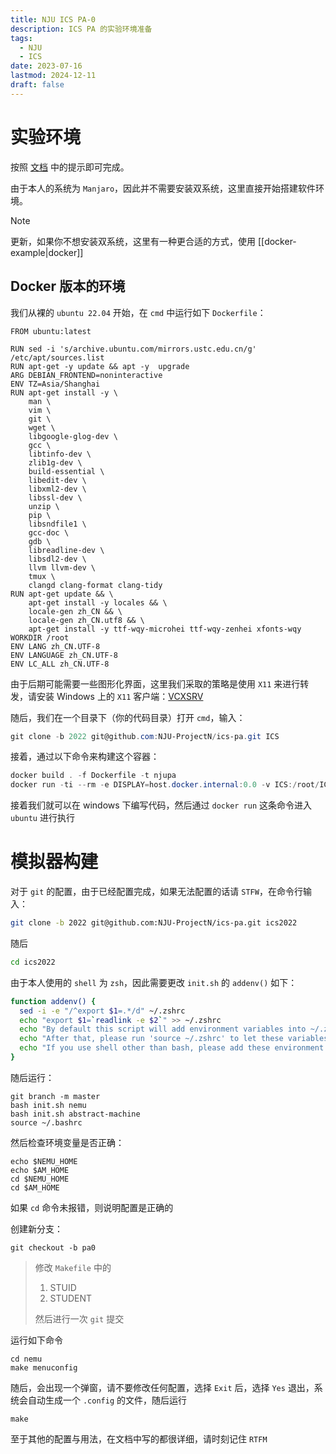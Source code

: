 ```yaml
---
title: NJU ICS PA-0
description: ICS PA 的实验环境准备
tags:
  - NJU
  - ICS
date: 2023-07-16
lastmod: 2024-12-11
draft: false
---
```


# 实验环境

按照 [文档](https://nju-projectn.github.io/ics-pa-gitbook/ics2022/pa0/) 中的提示即可完成。

由于本人的系统为 `Manjaro`，因此并不需要安装双系统，这里直接开始搭建软件环境。

> [!note]
>
> 更新，如果你不想安装双系统，这里有一种更合适的方式，使用 [[docker-example|docker]]

## Docker 版本的环境

我们从裸的 `ubuntu 22.04` 开始，在 `cmd` 中运行如下 `Dockerfile`：

```docker
FROM ubuntu:latest

RUN sed -i 's/archive.ubuntu.com/mirrors.ustc.edu.cn/g' /etc/apt/sources.list
RUN apt-get -y update && apt -y  upgrade
ARG DEBIAN_FRONTEND=noninteractive
ENV TZ=Asia/Shanghai
RUN apt-get install -y \
    man \
    vim \
    git \
    wget \
    libgoogle-glog-dev \
    gcc \
    libtinfo-dev \
    zlib1g-dev \
    build-essential \
    libedit-dev \
    libxml2-dev \
    libssl-dev \
    unzip \
    pip \
    libsndfile1 \
    gcc-doc \
    gdb \
    libreadline-dev \
    libsdl2-dev \
    llvm llvm-dev \
    tmux \
    clangd clang-format clang-tidy
RUN apt-get update && \
	apt-get install -y locales && \
	locale-gen zh_CN && \
	locale-gen zh_CN.utf8 && \
	apt-get install -y ttf-wqy-microhei ttf-wqy-zenhei xfonts-wqy
WORKDIR /root
ENV LANG zh_CN.UTF-8
ENV LANGUAGE zh_CN.UTF-8
ENV LC_ALL zh_CN.UTF-8
```

由于后期可能需要一些图形化界面，这里我们采取的策略是使用 `X11` 来进行转发，请安装 Windows 上的 `X11` 客户端：[VCXSRV](https://github.com/ArcticaProject/vcxsrv)

随后，我们在一个目录下（你的代码目录）打开 `cmd`，输入：

```powershell
git clone -b 2022 git@github.com:NJU-ProjectN/ics-pa.git ICS
```

接着，通过以下命令来构建这个容器：

```powershell
docker build . -f Dockerfile -t njupa
docker run -ti --rm -e DISPLAY=host.docker.internal:0.0 -v ICS:/root/ICS njupa
```

接着我们就可以在 windows 下编写代码，然后通过 `docker run` 这条命令进入 `ubuntu` 进行执行

# 模拟器构建

对于 `git` 的配置，由于已经配置完成，如果无法配置的话请 `STFW`，在命令行输入：

```bash
git clone -b 2022 git@github.com:NJU-ProjectN/ics-pa.git ics2022
```

随后

```bash
cd ics2022
```

由于本人使用的 `shell` 为 `zsh`，因此需要更改 `init.sh` 的 `addenv()` 如下：

```bash
function addenv() {
  sed -i -e "/^export $1=.*/d" ~/.zshrc
  echo "export $1=`readlink -e $2`" >> ~/.zshrc
  echo "By default this script will add environment variables into ~/.zshrc."
  echo "After that, please run 'source ~/.zshrc' to let these variables take effect."
  echo "If you use shell other than bash, please add these environment variables manually."
}
```

随后运行：

```shell
git branch -m master
bash init.sh nemu
bash init.sh abstract-machine
source ~/.bashrc
```

然后检查环境变量是否正确：

```shell
echo $NEMU_HOME
echo $AM_HOME
cd $NEMU_HOME
cd $AM_HOME
```

如果 `cd` 命令未报错，则说明配置是正确的

创建新分支：

```shell
git checkout -b pa0
```

> 修改 `Makefile` 中的
>
> 1. STUID
> 2. STUDENT
>
> 然后进行一次 `git` 提交

运行如下命令

```shell
cd nemu
make menuconfig
```

随后，会出现一个弹窗，请不要修改任何配置，选择 `Exit` 后，选择 `Yes` 退出，系统会自动生成一个 `.config` 的文件，随后运行

```shell
make
```

至于其他的配置与用法，在文档中写的都很详细，请时刻记住 `RTFM`
